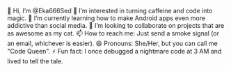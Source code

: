 👋 Hi, I’m @Eka666Sed
👀 I’m interested in turning caffeine and code into magic.
🌱 I’m currently learning how to make Android apps even more addictive than social media.
💞️ I’m looking to collaborate on projects that are as awesome as my cat.
📫 How to reach me: Just send a smoke signal (or an email, whichever is easier).
😄 Pronouns: She/Her, but you can call me "Code Queen".
⚡ Fun fact: I once debugged a nightmare code at 3 AM and lived to tell the tale.

<!---
Eka666Sed/Eka666Sed is a ✨ special ✨ repository because its `README.md` (this file) appears on your GitHub profile.
You can click the Preview link to take a look at your changes.
--->
